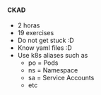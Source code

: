 #### CKAD
- 2 horas
- 19 exercises
- Do not get stuck :D
- Know yaml files :D
- Use k8s aliases such as
  - po = Pods
  - ns = Namespace
  - sa = Service Accounts
  - etc
